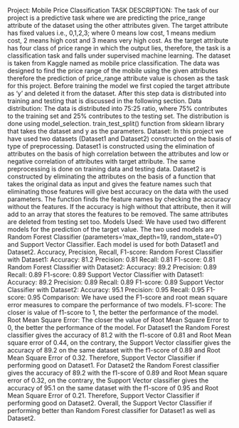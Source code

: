 Project: Mobile Price Classification
TASK DESCRIPTION:
The task of our project is a predictive task where we are predicting the price_range attribute of the dataset using the other attributes given. The target attribute has fixed values i.e., 0,1,2,3; where 0 means low cost, 1 means medium cost, 2 means high cost and 3 means very high cost. As the target attribute has four class of price range in which the output lies, therefore, the task is a classification task and falls under supervised machine learning.
The dataset is taken from Kaggle named as mobile price classification. The data was designed to find the price range of the mobile using the given attributes therefore the prediction of price_range attribute value is chosen as the task for this project.
Before training the model we first copied the target attribute as ‘y’ and deleted it from the dataset. After this step data is distributed into training and testing that is discussed in the following section.
Data distribution:
The data is distributed into 75:25 ratio, where 75% contributes to the training set and 25% contributes to the testing set. The distribution is done using model_selection. train_test_split() function from sklearn library that takes the dataset and y as the parameters.
Dataset:
In this project we have used two datasets (Dataset1 and Dataset2) constructed on the basis of type of preprocessing. Dataset1 is constructed using the elimination of attributes on the basis of high correlation between the attributes and low or negative correlation of attributes with target attribute. The same preprocessing is done on training data and testing data.
Dataset2 is constructed by eliminating the attributes on the basis of a function that takes the original data as input and gives the feature names such that eliminating those features will give best accuracy on the data with the used parameters. The function finds the feature names by checking the accuracy without the features. If the accuracy is high without that attribute, then it will add to an array that stores the features to be removed. The same attributes are deleted from testing set too.
Models Used:
We have used two different models for the prediction of the target value. The two used models are Random Forest Classifier (parameters=’max_depth=19, random_state=0’) and Support Vector Classifier. Each model is used for both Dataset1 and Dataset2.
Accuracy, Precision, Recall, F1-score:
Random Forest Classifier with Dataset1:
Accuracy: 81.2
Precision: 0.81
Recall: 0.81
F1-score: 0.81
Random Forest Classifier with Dataset2:
Accuracy: 89.2
Precision: 0.89
Recall: 0.89
F1-score: 0.89
Support Vector Classifier with Dataset1:
Accuracy: 89.2
Precision: 0.89
Recall: 0.89
F1-score: 0.89
Support Vector Classifier with Dataset2:
Accuracy: 95.1
Precision: 0.95
Recall: 0.95
F1-score: 0.95
Comparison:
We have used the F1-score and root mean square error measures to compare the performance of two models.
F1-score: The closer is value of f1-score to 1, the better the performance of the model.
Root Mean Square Error: The closer the value of Root Mean Square Error to 0, the better the performance of the model.
For Dataset1 the Random Forest classifier gives the accuracy of 81.2 with the f1-score of 0.81 and Root Mean square error of 0.44, on the contrary, the Support Vector classifier gives the accuracy of 89.2 on the same dataset with the f1-score of 0.89 and Root Mean Square Error of 0.32. Therefore, Support Vector Classifier if performing good on Dataset1.
For Dataset2 the Random Forest classifier gives the accuracy of 89.2 with the f1-score of 0.89 and Root Mean square error of 0.32, on the contrary, the Support Vector classifier gives the accuracy of 95.1 on the same dataset with the f1-score of 0.95 and Root Mean Square Error of 0.21. Therefore, Support Vector Classifier if performing good on Dataset2.
Overall, the Support Vector Classifier if performing better than Random Forest classifier for Dataset1 as well as Dataset2.
